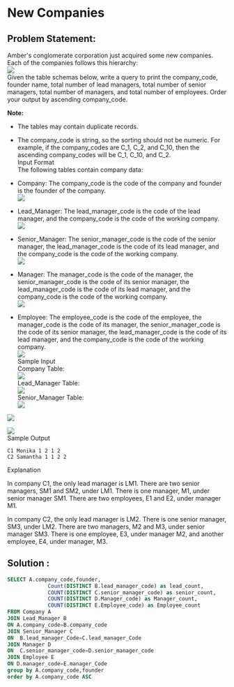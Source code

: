 # New Companies
## Problem Statement:
Amber's conglomerate corporation just acquired some new companies. Each of the companies follows this hierarchy:<br>
![](./Images/Company_diag.PNG)<br>
Given the table schemas below, write a query to print the company_code, founder name, total number of lead managers, total number of senior managers, total number of managers, and total number of employees. Order your output by ascending company_code.<br>

**Note:**<br>

- The tables may contain duplicate records.<br>
- The company_code is string, so the sorting should not be numeric. For example, if the company_codes are C_1, C_2, and C_10, then the ascending company_codes will be C_1, C_10, and C_2.<br>
Input Format<br>
The following tables contain company data:<br>

- Company: The company_code is the code of the company and founder is the founder of the company. <br>
![](./Images/Company.PNG)<br>
- Lead_Manager: The lead_manager_code is the code of the lead manager, and the company_code is the code of the working company.<br>
![](./Images/LeadManager.PNG)<br>
- Senior_Manager: The senior_manager_code is the code of the senior manager, the lead_manager_code is the code of its lead manager, and the company_code is the code of the working company.<br>
![](./Images/SeniorManager.PNG)<br>
- Manager: The manager_code is the code of the manager, the senior_manager_code is the code of its senior manager, the lead_manager_code is the code of its lead manager, and the company_code is the code of the working company.<br>
![](./Images/Manager.PNG)<br>
- Employee: The employee_code is the code of the employee, the manager_code is the code of its manager, the senior_manager_code is the code of its senior manager, the lead_manager_code is the code of its lead manager, and the company_code is the code of the working company.<br>
![](./Images/Employee.PNG)<br>
Sample Input<br>
Company Table:<br>
![](./Images/Company_data.PNG)<br>
Lead_Manager Table:<br>
![](./Images/Lead_Manager_data.PNG)<br>
Senior_Manager Table:<br>
![](./Images/SeniorManagerData.PNG)<br>

![](./Images/Manager_Data.PNG)<br>

![](./Images/Employee_Data.PNG)<br>
Sample Output<br>
```
C1 Monika 1 2 1 2
C2 Samantha 1 1 2 2
```
Explanation <br>

In company C1, the only lead manager is LM1. There are two senior managers, SM1 and SM2, under LM1. There is one manager, M1, under senior manager SM1. There are two employees, E1 and E2, under manager M1.<br>

In company C2, the only lead manager is LM2. There is one senior manager, SM3, under LM2. There are two managers, M2 and M3, under senior manager SM3. There is one employee, E3, under manager M2, and another employee, E4, under manager, M3.<br>

## Solution :
```SQL
SELECT A.company_code,founder,
             Count(DISTINCT B.lead_manager_code) as lead_count,
             COUNT(DISTINCT C.senior_manager_code) as senior_count,
             COUNT(DISTINCT D.Manager_code) as Manager_count,
             COUNT(DISTINCT E.Employee_code) as Employee_count
FROM Company A
JOIN Lead_Manager B 
ON A.company_code=B.company_code
JOIN Senior_Manager C
ON  B.lead_manager_Code=C.lead_manager_Code
JOIN Manager D
ON  C.senior_manager_code=D.senior_manager_code 
JOIN Employee E
ON D.manager_code=E.manager_Code 
group by A.company_code,founder
order by A.company_code ASC








